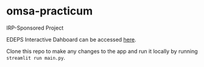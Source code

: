 # omsa-practicum
IRP-Sponsored Project

EDEPS Interactive Dahboard can be accessed [here](https://edeps2025.streamlit.app/).

Clone this repo to make any changes to the app and run it locally by running `streamlit run main.py`.
